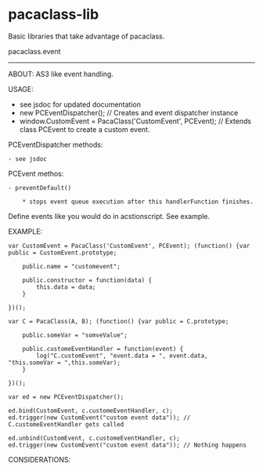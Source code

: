pacaclass-lib
=============

Basic libraries that take advantage of pacaclass.

pacaclass.event
____________________
ABOUT:
  AS3 like event handling.

USAGE:

  - see jsdoc for updated documentation
  - new PCEventDispatcher(); // Creates and event dispatcher instance
  - window.CustomEvent = PacaClass('CustomEvent', PCEvent); // Extends class PCEvent to create a custom event.

 PCEventDispatcher methods:

    - see jsdoc

 PCEvent methos:

    - preventDefault()

        * stops event queue execution after this handlerFunction finishes.

  Define events like you would do in acstionscript. See example.


EXAMPLE:

    var CustomEvent = PacaClass('CustomEvent', PCEvent); (function() {var public = CustomEvent.prototype;

        public.name = "customevent";

        public.constructor = function(data) {
            this.data = data;
        }

    })();

    var C = PacaClass(A, B); (function() {var public = C.prototype;

        public.someVar = "somveValue";

        public.customeEventHandler = function(event) {
            log("C.customEvent", "event.data = ", event.data, "this.someVar = ",this.someVar);
        }

    })();

    var ed = new PCEventDispatcher();

    ed.bind(CustomEvent, c.customeEventHandler, c);
    ed.trigger(new CustomEvent("custom event data")); // C.customeEventHandler gets called

    ed.unbind(CustomEvent, c.customeEventHandler, c);
    ed.trigger(new CustomEvent("custom event data")); // Nothing happens


CONSIDERATIONS: